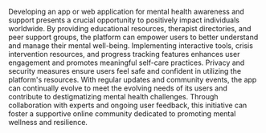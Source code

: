 
Developing an app or web application for mental health awareness and support presents a crucial opportunity to positively impact individuals worldwide. By providing educational resources, therapist directories, and peer support groups, the platform can empower users to better understand and manage their mental well-being. Implementing interactive tools, crisis intervention resources, and progress tracking features enhances user engagement and promotes meaningful self-care practices. Privacy and security measures ensure users feel safe and confident in utilizing the platform's resources. With regular updates and community events, the app can continually evolve to meet the evolving needs of its users and contribute to destigmatizing mental health challenges. Through collaboration with experts and ongoing user feedback, this initiative can foster a supportive online community dedicated to promoting mental wellness and resilience.
